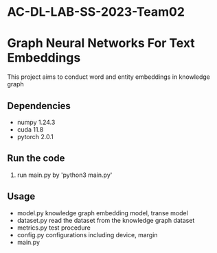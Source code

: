 # AC-DL-LAB-SS-2023-Team02
# Graph Neural Networks For Text Embeddings

This project aims to conduct word and entity embeddings in knowledge graph

## Dependencies

- numpy 1.24.3
- cuda 11.8
- pytorch 2.0.1

## Run the code

1. run main.py by 'python3 main.py'

## Usage

- model.py    knowledge graph embedding model, transe model
- dataset.py  read the dataset from the knowledge graph dataset
- metrics.py  test procedure
- config.py   configurations including device, margin
- main.py     




